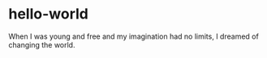 # hello-world
When I was young and free and my imagination had no limits, I dreamed of changing the world.
